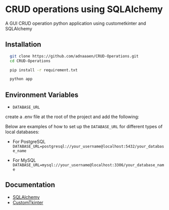 # CRUD operations using SQLAlchemy

A GUI CRUD operation python application using custometkinter and SQLAlchemy

## Installation

```bash
  git clone https://github.com/adnaaaen/CRUD-Operations.git
  cd CRUD-Operations
```

```bash
  pip install -r requirement.txt
```

```bash
  python app
```

## Environment Variables

- `DATABASE_URL`

create a .env file at the root of the project and add the following:

Below are examples of how to set up the `DATABASE_URL` for different types of local databases:

- For PostgreSQL
  `DATABASE_URL=postgresql://your_username@localhost:5432/your_database_name`

- For MySQL
  `DATABASE_URL=mysql://your_username@localhost:3306/your_database_name`

## Documentation

- [SQLAlchemy](https://docs.sqlalchemy.org/en/20/)
- [CustomTkinter](https://customtkinter.tomschimansky.com/documentation/)
